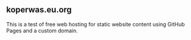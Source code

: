 ## koperwas.eu.org ##
This is a test of free web hosting for static website content using GitHub Pages and a custom domain.
